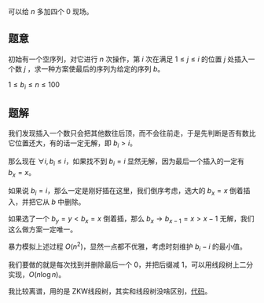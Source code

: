 可以给 $n$ 多加四个 0 现场。

## 题意

初始有一个空序列，对它进行 $n$ 次操作，第 $i$ 次在满足 $1\le j\le i$ 的位置 $j$ 处插入一个数 $j$ ，求一种方案使最后的序列为给定的序列 $b$。

$1\le b_i\le n\le100$

## 题解

我们发现插入一个数只会把其他数往后顶，而不会往前走，于是先判断是否有数比它位置还大，有的话一定无解，即 $b_i>i$。

那么现在 $\forall i,b_i\le i$，如果找不到 $b_i=i$ 显然无解，因为最后一个插入的一定有 $b_x=x$。

如果说 $b_i=i$，那么一定是刚好插在这里，我们倒序考虑，选大的 $b_x=x$ 倒着插入，并把它从 $b$ 中删除。

如果选了一个 $b_y=y<b_x=x$ 倒着插，那么 $b_x\to b_{x-1}=x>x-1$ 无解，我们这么做方案一定唯一。

暴力模拟上述过程 $O(n^2)$，显然一点都不优雅，考虑时刻维护 $b_i-i$ 的最小值。

我们要做的就是每次找到并删除最后一个 0，并把后缀减 1，可以用线段树上二分实现，$O(n\log{n})$。

我比较离谱，用的是 ZKW线段树，其实和线段树没啥区别，[代码](https://www.luogu.com.cn/paste/fnrmboje)。